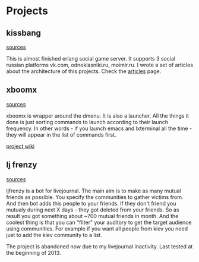 # Projects #
## kissbang ##
[sources](https://bitbucket.org/dehun/kissbang/)

This is almost finished erlang social game server. It supports 3 social russian platforms vk.com, odnoklasniki.ru, moimir.ru.
I wrote a set of articles about the architecture of this projects. Check the [articles](articles.html) page.


## xboomx ##
[sources](https://bitbucket.org/dehun/xboomx/)

xboomx is wrapper around the dmenu. It is also a launcher. All the things it done is just sorting commands to launch according to their launch frequency.
In other words - if you launch emacs and lxterminal all the time - they will appear in the list of commands first.

[project wiki](https://bitbucket.org/dehun/xboomx/wiki/Home)

## lj frenzy ##
[sources](https://bitbucket.org/dehun/ljfrenzy/)

ljfrenzy is a bot for livejournal. The main aim is to make as many mutual friends as possible.
You specify the communities to gather victims from. And then bot adds this people to your friends.
If they don't friend you mutualy during next X days - they got deleted from your friends.
So as result you got something about ~700 mutual friends in month.
And the coolest thing is that you can "filter" your auditory to get the target audience using communities.
For example if you want all people from kiev you need just to add the kiev community to a list.

The project is abandoned now due to my livejournal inactivity. Last tested at the beginning of 2013.
